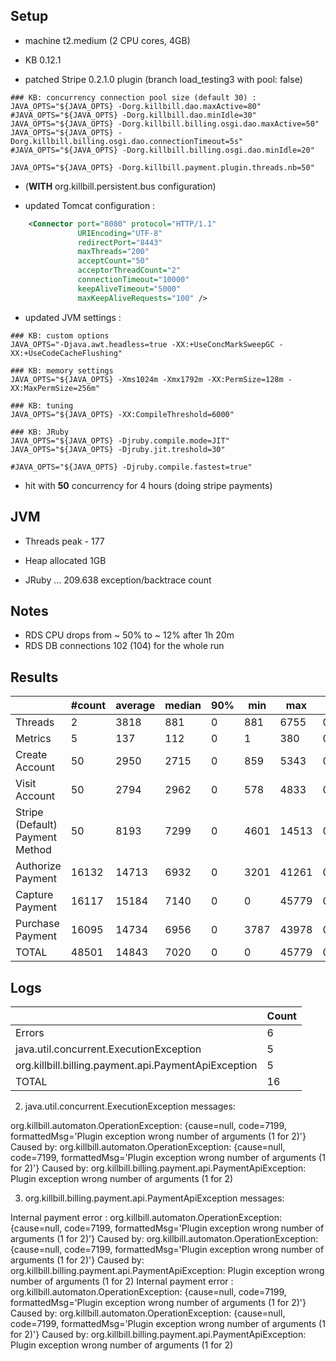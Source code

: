 ## Setup

- machine t2.medium (2 CPU cores, 4GB)

- KB 0.12.1
- patched Stripe 0.2.1.0 plugin (branch load_testing3 with pool: false)

```
### KB: concurrency connection pool size (default 30) :
JAVA_OPTS="${JAVA_OPTS} -Dorg.killbill.dao.maxActive=80"
#JAVA_OPTS="${JAVA_OPTS} -Dorg.killbill.dao.minIdle=30"
JAVA_OPTS="${JAVA_OPTS} -Dorg.killbill.billing.osgi.dao.maxActive=50"
JAVA_OPTS="${JAVA_OPTS} -Dorg.killbill.billing.osgi.dao.connectionTimeout=5s"
#JAVA_OPTS="${JAVA_OPTS} -Dorg.killbill.billing.osgi.dao.minIdle=20"

JAVA_OPTS="${JAVA_OPTS} -Dorg.killbill.payment.plugin.threads.nb=50"
```

- (**WITH** org.killbill.persistent.bus configuration)

- updated Tomcat configuration :
```xml
    <Connector port="8080" protocol="HTTP/1.1"
               URIEncoding="UTF-8"
               redirectPort="8443"
               maxThreads="200"
               acceptCount="50"
               acceptorThreadCount="2"
               connectionTimeout="10000"
               keepAliveTimeout="5000"
               maxKeepAliveRequests="100" />
```

- updated JVM settings :
```
### KB: custom options
JAVA_OPTS="-Djava.awt.headless=true -XX:+UseConcMarkSweepGC -XX:+UseCodeCacheFlushing"

### KB: memory settings
JAVA_OPTS="${JAVA_OPTS} -Xms1024m -Xmx1792m -XX:PermSize=128m -XX:MaxPermSize=256m"

### KB: tuning
JAVA_OPTS="${JAVA_OPTS} -XX:CompileThreshold=6000"

### KB: JRuby
JAVA_OPTS="${JAVA_OPTS} -Djruby.compile.mode=JIT"
JAVA_OPTS="${JAVA_OPTS} -Djruby.jit.treshold=30"

#JAVA_OPTS="${JAVA_OPTS} -Djruby.compile.fastest=true"
```

- hit with **50** concurrency for 4 hours (doing stripe payments)

## JVM

- Threads peak - 177
- Heap allocated 1GB

- JRuby ... 209.638 exception/backtrace count

## Notes

- RDS CPU drops from ~ 50% to ~ 12% after 1h 20m 
- RDS DB connections 102 (104) for the whole run

## Results

|                                 | #count | average | median | 90% |  min |   max |   errors | bandwidth |
| ------------------------------- | ------ | ------- | ------ | --- | ---- | ----- | -------- | --------- |
|                         Threads |      2 |    3818 |    881 |   0 |  881 |  6755 | 0.00000% |    0.01/s |
|                         Metrics |      5 |     137 |    112 |   0 |    1 |   380 | 0.20000% |    0.02/s |
|                  Create Account |     50 |    2950 |   2715 |   0 |  859 |  5343 | 0.00000% |    1.33/s |
|                   Visit Account |     50 |    2794 |   2962 |   0 |  578 |  4833 | 0.00000% |    1.89/s |
| Stripe (Default) Payment Method |     50 |    8193 |   7299 |   0 | 4601 | 14513 | 0.00000% |    1.15/s |
|               Authorize Payment |  16132 |   14713 |   6932 |   0 | 3201 | 41261 | 0.00031% |    0.99/s |
|                 Capture Payment |  16117 |   15184 |   7140 |   0 |    0 | 45779 | 0.00031% |    0.87/s |
|                Purchase Payment |  16095 |   14734 |   6956 |   0 | 3787 | 43978 | 0.00000% |    0.99/s |
|                           TOTAL |  48501 |   14843 |   7020 |   0 |    0 | 45779 | 0.00023% |    2.88/s |


## Logs

|                                                       | Count |
| ----------------------------------------------------- | ----- |
|                                                Errors |     6 |
|               java.util.concurrent.ExecutionException |     5 |
|  org.killbill.billing.payment.api.PaymentApiException |     5 |
|                                                 TOTAL |    16 |


2. java.util.concurrent.ExecutionException messages:

  org.killbill.automaton.OperationException: {cause=null, code=7199, formattedMsg='Plugin exception wrong number of arguments (1 for 2)'}
    Caused by: org.killbill.automaton.OperationException: {cause=null, code=7199, formattedMsg='Plugin exception wrong number of arguments (1 for 2)'}
    Caused by: org.killbill.billing.payment.api.PaymentApiException: Plugin exception wrong number of arguments (1 for 2)


3. org.killbill.billing.payment.api.PaymentApiException messages:

  Internal payment error : org.killbill.automaton.OperationException: {cause=null, code=7199, formattedMsg='Plugin exception wrong number of arguments (1 for 2)'}
    Caused by: org.killbill.automaton.OperationException: {cause=null, code=7199, formattedMsg='Plugin exception wrong number of arguments (1 for 2)'}
    Caused by: org.killbill.billing.payment.api.PaymentApiException: Plugin exception wrong number of arguments (1 for 2)
  Internal payment error : org.killbill.automaton.OperationException: {cause=null, code=7199, formattedMsg='Plugin exception wrong number of arguments (1 for 2)'}
    Caused by: org.killbill.automaton.OperationException: {cause=null, code=7199, formattedMsg='Plugin exception wrong number of arguments (1 for 2)'}
    Caused by: org.killbill.billing.payment.api.PaymentApiException: Plugin exception wrong number of arguments (1 for 2)
